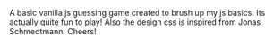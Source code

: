 A basic vanilla js guessing game created to brush up my js basics. 
Its actually quite fun to play!
Also the design css is inspired from Jonas Schmedtmann. Cheers!
